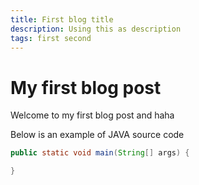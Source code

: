 ```yaml
---
title: First blog title
description: Using this as description
tags: first second
---
```


# My first blog post

Welcome to my first blog post and haha

Below is an example of JAVA source code

<!-- excerpt -->

```java
public static void main(String[] args) {

}
```